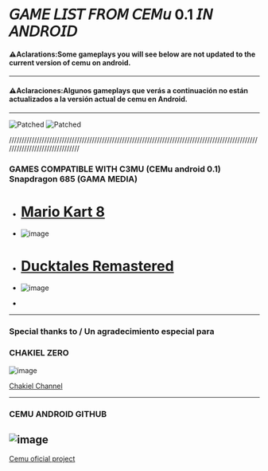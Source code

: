 # 𝘎𝘈𝘔𝘌 𝘓𝘐𝘚𝘛 𝘍𝘙𝘖𝘔 𝘊𝘌𝘔𝘶 0.1 𝘐𝘕 𝘈𝘕𝘋𝘙𝘖𝘐𝘋 


#### ⚠Aclarations:Some gameplays you will see below are not updated to the current version of cemu on android.
---
#### ⚠Aclaraciones:Algunos gameplays que verás a continuación no están actualizados a la versión actual de cemu en Android.

---


![Patched](https://img.shields.io/badge/Discord-%20Sspikid12_35287-blueviolet) ![Patched](https://img.shields.io/badge/CEMUANDROID-for%20CEMU-greenviolet) 

///////////////////////////////////////////////////////////////////////////////////////////////////////////////////////////////
### GAMES COMPATIBLE WITH C3MU (CEMu android 0.1) Snapdragon 685 (GAMA MEDIA)
- # [Mario Kart 8](https://chakielroms.com/wiiu/)
- ![image](https://github.com/user-attachments/assets/c6496606-ce6b-409a-bb57-eba9e3786c2f)


- # [Ducktales Remastered](https://chakielroms.com/wiiu/)
- ![image](https://github.com/user-attachments/assets/784b674a-3415-4389-9291-17303c91a0a4)


-

  




---

### Special thanks to  / Un agradecimiento especial para
### CHAKIEL ZERO<br/>
![image](https://github.com/user-attachments/assets/25a29cea-bc7d-4e0c-876d-a902a5161608)




[Chakiel Channel](https://www.youtube.com/@Chakielzero2)

---
### CEMU ANDROID GITHUB<br/>
 ![image](https://github.com/user-attachments/assets/b645c4ec-ac06-41d9-acdc-8049cc5f60ab)
---
[Cemu oficial project](https://github.com/cemu-project/Cemu)


